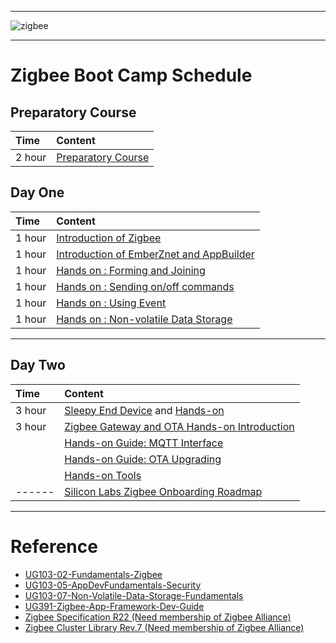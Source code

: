 ********
![zigbee](images/zigbee.png)
********


# Zigbee Boot Camp Schedule
## Preparatory Course
| Time | Content |  
|:---- |:----|    
| 2 hour | [Preparatory Course](Zigbee-Preparatory-Course) |


## Day One
| Time | Content |  
|:---- |:----|    
| 1 hour | [Introduction of Zigbee][Zigbee Introduction] |
| 1 hour | [Introduction of EmberZnet and AppBuilder][EmberZnet and WSTK] |
| 1 hour | [Hands on : Forming and Joining](Zigbee-Hands-on-Forming-and-Joining) |
| 1 hour | [Hands on : Sending on/off commands](Zigbee-Hands-on-Sending-onoff-commands) |
| 1 hour | [Hands on : Using Event](Zigbee-Hands-on-Using-Event) |
| 1 hour | [Hands on : Non-volatile Data Storage](Zigbee-Hands-on-Non-volatile-Data-Storage) |
*************
## Day Two
| Time | Content |  
|:---- |:----|    
| 3 hour | [Sleepy End Device][Zigbee-Hands-on-Sleepy-End-Device] and [Hands-on][Zigbee-Hands-on-Sleepy-End-Device-Hands-on]|
| 3 hour | [Zigbee Gateway and OTA Hands-on Introduction][Zigbee-Hands-on-Gateway-OTA] 
|        | [Hands-on Guide: MQTT Interface][Zigbee-Hands-on-MQTT-Interface]
|        | [Hands-on Guide: OTA Upgrading][Zigbee-Hands-on-OTA-Upgrading] |
|        | [Hands-on Tools][Zigbee-Hands-on-Gateway-Tools]
| ------ | [Silicon Labs Zigbee Onboarding Roadmap][Zigbee Onboarding Roadmap] |
*************
  

# Reference
- [UG103-02-Fundamentals-Zigbee](https://www.silabs.com/documents/public/user-guides/ug103-02-fundamentals-zigbee.pdf)
- [UG103-05-AppDevFundamentals-Security](https://www.silabs.com/documents/public/user-guides/ug103-05-fundamentals-security.pdf)
- [UG103-07-Non-Volatile-Data-Storage-Fundamentals](https://www.silabs.com/documents/public/user-guides/ug103-07-non-volatile-data-storage-fundamentals.pdf)
- [UG391-Zigbee-App-Framework-Dev-Guide](https://www.silabs.com/documents/public/user-guides/ug391-zigbee-app-framework-dev-guide.pdf)
- [Zigbee Specification R22 (Need membership of Zigbee Alliance)](https://zigbee.org/)
- [Zigbee Cluster Library Rev.7 (Need membership of Zigbee Alliance)](https://zigbee.org/)

[Zigbee Introduction]: files/ZB-2019Q4-ZMGC-Training/Zigbee-Basic.pdf
[EmberZnet and WSTK]: files/ZB-2019Q4-ZMGC-Training/EmberZnet-and-WSTK.pdf
[Zigbee Onboarding Roadmap]: files/ZB-2019Q4-ZMGC-Training/Silicon-Labs-ZigBee-Onboarding-Roadmap.pdf
[Zigbee-Hands-on-Sleepy-End-Device]:files/ZB-2019Q4-ZMGC-Training/Zigbee-Sleepy-End-device.pdf
[Zigbee-Hands-on-Sleepy-End-Device-Hands-on]:files/ZB-2019Q4-ZMGC-Training/Sleepy-End-Device-Hands-on.pdf
[Zigbee-Hands-on-Gateway-OTA]:files/ZB-2019Q4-ZMGC-Training/Gateway-Basic-and-OTA.pdf
[Zigbee-Hands-on-MQTT-Interface]:files/ZB-2019Q4-ZMGC-Training/Control-Zigbee-Device-with-MQTT-Client-Hands-on.pdf
[Zigbee-Hands-on-OTA-Upgrading]:files/ZB-2019Q4-ZMGC-Training/OTA-Upgrading-Hands-on.pdf
[Zigbee-Hands-on-Gateway-Tools]:files/ZB-2019Q4-ZMGC-Training/Tools
